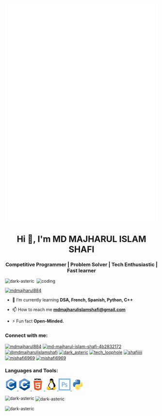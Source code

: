 ![](https://raw.githubusercontent.com/Dark-asteric/Codeforces-Stats/main/output/light_card.svg#gh-dark-mode-only)
![](https://raw.githubusercontent.com/Dark-asteric/Codeforces-Stats/main/output/light_card.svg)

<h1 align="center">Hi 👋, I'm MD MAJHARUL ISLAM SHAFI</h1>
<h3 align="center">Competitive Programmer | Problem Solver | Tech Enthusiastic | Fast learner</h3>

<img align="right" alt="coding" width="400" src="![image](https://github.com/Dark-asteric/Dark-asteric/assets/111156790/8880279d-faca-4e75-8584-ffb949f54863)
">
  
<p align="left"> <img src="https://komarev.com/ghpvc/?username=dark-asteric&label=Profile%20views&color=0e75b6&style=flat" alt="dark-asteric" /> </p>

<p align="left"> <a href="https://twitter.com/mdmajharul884" target="blank"><img src="https://img.shields.io/twitter/follow/mdmajharul884?logo=twitter&style=for-the-badge" alt="mdmajharul884" /></a> </p>

- 🌱 I’m currently learning **DSA, French, Spanish, Python, C++**

- 📫 How to reach me **mdmajharulislamshafi@gmail.com**

- ⚡ Fun fact **Open-Minded.**

<h3 align="left">Connect with me:</h3>
<p align="left">
<a href="https://twitter.com/mdmajharul884" target="blank"><img align="center" src="https://raw.githubusercontent.com/rahuldkjain/github-profile-readme-generator/master/src/images/icons/Social/twitter.svg" alt="mdmajharul884" height="30" width="40" /></a>
<a href="https://linkedin.com/in/md-majharul-islam-shafi-4b2832172" target="blank"><img align="center" src="https://raw.githubusercontent.com/rahuldkjain/github-profile-readme-generator/master/src/images/icons/Social/linked-in-alt.svg" alt="md-majharul-islam-shafi-4b2832172" height="30" width="40" /></a>
<a href="https://medium.com/@mdmajharulislamshafi" target="blank"><img align="center" src="https://raw.githubusercontent.com/rahuldkjain/github-profile-readme-generator/master/src/images/icons/Social/medium.svg" alt="@mdmajharulislamshafi" height="30" width="40" /></a>
<a href="https://www.codechef.com/users/dark_asteric" target="blank"><img align="center" src="https://cdn.jsdelivr.net/npm/simple-icons@3.1.0/icons/codechef.svg" alt="dark_asteric" height="30" width="40" /></a>
<a href="https://www.hackerrank.com/tech_loophole" target="blank"><img align="center" src="https://raw.githubusercontent.com/rahuldkjain/github-profile-readme-generator/master/src/images/icons/Social/hackerrank.svg" alt="tech_loophole" height="30" width="40" /></a>
<a href="https://codeforces.com/profile/shafiiiii" target="blank"><img align="center" src="https://raw.githubusercontent.com/rahuldkjain/github-profile-readme-generator/master/src/images/icons/Social/codeforces.svg" alt="shafiiiii" height="30" width="40" /></a>
<a href="https://www.leetcode.com/mishafi6969" target="blank"><img align="center" src="https://raw.githubusercontent.com/rahuldkjain/github-profile-readme-generator/master/src/images/icons/Social/leet-code.svg" alt="mishafi6969" height="30" width="40" /></a>
<a href="https://auth.geeksforgeeks.org/user/mishafi6969" target="blank"><img align="center" src="https://raw.githubusercontent.com/rahuldkjain/github-profile-readme-generator/master/src/images/icons/Social/geeks-for-geeks.svg" alt="mishafi6969" height="30" width="40" /></a>
</p>

<h3 align="left">Languages and Tools:</h3>
<p align="left"> <a href="https://www.cprogramming.com/" target="_blank" rel="noreferrer"> <img src="https://raw.githubusercontent.com/devicons/devicon/master/icons/c/c-original.svg" alt="c" width="40" height="40"/> </a> <a href="https://www.w3schools.com/cpp/" target="_blank" rel="noreferrer"> <img src="https://raw.githubusercontent.com/devicons/devicon/master/icons/cplusplus/cplusplus-original.svg" alt="cplusplus" width="40" height="40"/> </a> <a href="https://www.w3.org/html/" target="_blank" rel="noreferrer"> <img src="https://raw.githubusercontent.com/devicons/devicon/master/icons/html5/html5-original-wordmark.svg" alt="html5" width="40" height="40"/> </a> <a href="https://www.linux.org/" target="_blank" rel="noreferrer"> <img src="https://raw.githubusercontent.com/devicons/devicon/master/icons/linux/linux-original.svg" alt="linux" width="40" height="40"/> </a> <a href="https://www.photoshop.com/en" target="_blank" rel="noreferrer"> <img src="https://raw.githubusercontent.com/devicons/devicon/master/icons/photoshop/photoshop-line.svg" alt="photoshop" width="40" height="40"/> </a> <a href="https://www.python.org" target="_blank" rel="noreferrer"> <img src="https://raw.githubusercontent.com/devicons/devicon/master/icons/python/python-original.svg" alt="python" width="40" height="40"/> </a> </p>

<p><img align="left" src="https://github-readme-stats.vercel.app/api/top-langs?username=dark-asteric&show_icons=true&locale=en&layout=compact" alt="dark-asteric" /></p>

<p>&nbsp;<img align="center" src="https://github-readme-stats.vercel.app/api?username=dark-asteric&show_icons=true&locale=en" alt="dark-asteric" /></p>

<p><img align="center" src="https://github-readme-streak-stats.herokuapp.com/?user=dark-asteric&" alt="dark-asteric" /></p>

